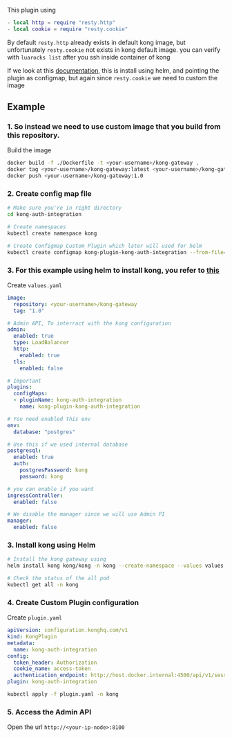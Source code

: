 This plugin using
```lua
- local http = require "resty.http"
- local cookie = require "resty.cookie"
```
By default `resty.http` already exists in default kong image, but unfortunately `resty.cookie` not exists in kong default image. you can verify with `luarocks list` after you ssh inside container of kong

If we look at this [documentation](https://docs.konghq.com/kubernetes-ingress-controller/latest/plugins/custom/#helm), this is install using helm, and pointing the plugin as configmap, but again since `resty.cookie` we need to custom the image

## Example
### 1. So instead we need to use custom image that you build from this repository.
Build the image
```bash
docker build -f ./Dockerfile -t <your-username>/kong-gateway .
docker tag <your-username>/kong-gateway:latest <your-username>/kong-gateway:1.0
docker push <your-username>/kong-gateway:1.0
```
### 2. Create config map file
```bash
# Make sure you're in right directory
cd kong-auth-integration

# Create namespaces
kubectl create namespace kong

# Create Configmap Custom Plugin which later will used for helm
kubectl create configmap kong-plugin-kong-auth-integration --from-file=kong/plugins/kong-auth-integration -n kong
```

### 3. For this example using helm to install kong, you refer to [this](https://artifacthub.io/packages/helm/kong/kong)
Create `values.yaml`
```yaml
image:
  repository: <your-username>/kong-gateway
  tag: "1.0"

# Admin API, To interract with the kong configuration
admin:
  enabled: true
  type: LoadBalancer
  http:
    enabled: true
  tls:
    enabled: false

# Important
plugins:
  configMaps:
  - pluginName: kong-auth-integration
    name: kong-plugin-kong-auth-integration

# You need enabled this env
env:
  database: "postgres"

# Use this if we used internal database
postgresql:
  enabled: true
  auth:
    postgresPassword: kong
    password: kong

# you can enable if you want
ingressController:
  enabled: false

# We disable the manager since we will use Admin PI
manager:
  enabled: false
```

### 3. Install kong using Helm
```bash
# Install the kong gateway using
helm install kong kong/kong -n kong --create-namespace --values values.yaml

# Check the status of the all pod
kubectl get all -n kong
```

### 4. Create Custom Plugin configuration
Create `plugin.yaml`
```yaml
apiVersion: configuration.konghq.com/v1
kind: KongPlugin
metadata:
  name: kong-auth-integration
config:
  token_header: Authorization
  cookie_name: access-token
  authentication_endpoint: http://host.docker.internal:4500/api/v1/session/me
plugin: kong-auth-integration

```

```bash
kubectl apply -f plugin.yaml -n kong
```

### 5. Access the Admin API
Open the url `http://<your-ip-node>:8100`
